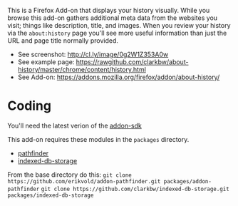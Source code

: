 This is a Firefox Add-on that displays your history visually.  While you browse this add-on gathers additional meta data from the websites you visit; things like description, title, and images.  When you review your history via the `about:history` page you'll see more useful information than just the URL and page title normally provided.

* See screenshot: http://cl.ly/image/0g2W1Z353A0w
* See example page: https://rawgithub.com/clarkbw/about-history/master/chrome/content/history.html
* See Add-on: https://addons.mozilla.org/firefox/addon/about-history/

Coding
=====

You'll need the latest verion of the [addon-sdk](https://github.com/mozilla/addon-sdk/)

This add-on requires these modules in the `packages` directory.
 - [pathfinder](https://github.com/jetpack-labs/pathfinder)
 - [indexed-db-storage](https://github.com/clarkbw/indexed-db-storage)

From the base directory do this:
`git clone https://github.com/erikvold/addon-pathfinder.git packages/addon-pathfinder`
`git clone https://github.com/clarkbw/indexed-db-storage.git packages/indexed-db-storage`
